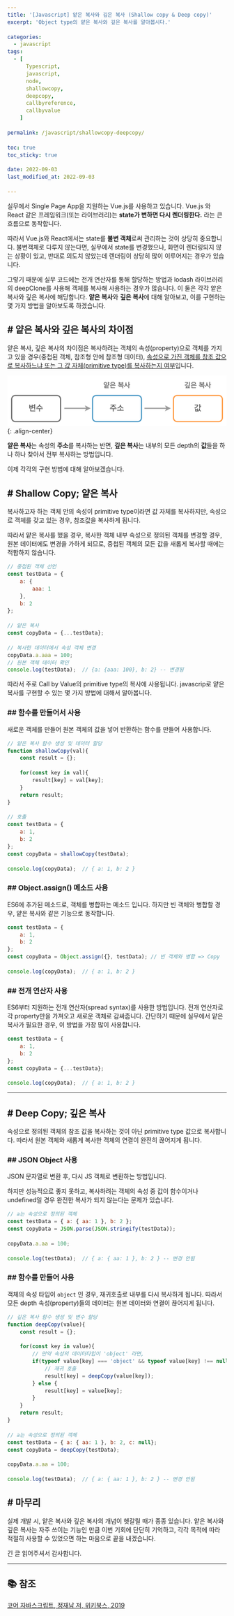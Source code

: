 ```yaml
---
title: '[Javascript] 얕은 복사와 깊은 복사 (Shallow copy & Deep copy)'
excerpt: 'Object type의 얕은 복사와 깊은 복사를 알아봅시다.'

categories:
  - javascript
tags:
  - [
      Typescript,
      javascript,
      node,
      shallowcopy,
      deepcopy,
      callbyreference,
      callbyvalue
    ]

permalink: /javascript/shallowcopy-deepcopy/

toc: true
toc_sticky: true

date: 2022-09-03
last_modified_at: 2022-09-03

---
```


실무에서 Single Page App을 지원하는 Vue.js를 사용하고 있습니다. Vue.js 와 React 같은 프레임워크(또는 라이브러리)는 **state가 변하면 다시 렌더링한다.** 라는 큰 흐름으로 동작합니다.

따라서 Vue.js와 React에서는 state를 **불변 객체**로써 관리하는 것이 상당히 중요합니다. 불변객체로 다루지 않는다면, 실무에서 state를 변경했으나, 화면이 렌더링되지 않는 상황이 있고, 반대로 의도치 않았는데 렌더링이 상당히 많이 이루어지는 경우가 있습니다.

그렇기 때문에 실무 코드에는 전개 연산자를 통해 할당하는 방법과 lodash 라이브러리의 deepClone를 사용해 객체를 복사해 사용하는 경우가 많습니다. 이 둘은 각각 얕은 복사와 깊은 복사에 해당합니다. **얕은 복사**와 **깊은 복사**에 대해 알아보고, 이를 구현하는 몇 가지 방법을 알아보도록 하겠습니다.

## <strong>#</strong> 얕은 복사와 깊은 복사의 차이점

얕은 복사, 깊은 복사의 차이점은 복사하려는 객체의 속성(property)으로 객체를 가지고 있을 경우(중첩된 객체, 참조형 안에 참조형 데이터), <u>속성으로 가진 객체를 참조 값으로 복사하느냐 또는 그 값 자체(primitive type)를 복사하는지 여부</u>입니다.

![javascript-copy](/assets/images/posts_img/javascript/javascript-copy.png){: .align-center}

**얕은 복사**는 속성의 **주소**를 복사하는 반면, **깊은 복사**는 내부의 모든 depth의 **값**들을 하나 하나 찾아서 전부 복사하는 방법입니다.

이제 각각의 구현 방법에 대해 알아보겠습니다.


## <strong>#</strong> Shallow Copy; 얕은 복사

복사하고자 하는 객체 안의 속성이 primitive type이라면 값 자체를 복사하지만, 속성으로 객체를 갖고 있는 경우, 참조값을 복사하게 됩니다.

따라서 얕은 복사를 했을 경우, 복사한 객체 내부 속성으로 정의된 객체를 변경할 경우, 원본 데이터에도 변경을 가하게 되므로, 중첩된 객체의 모든 값을 새롭게 복사할 때에는 적합하지 않습니다.

```javascript
// 중첩된 객체 선언
const testData = {  
    a: {  
        aaa: 1  
    },  
    b: 2  
};  
  
// 얕은 복사  
const copyData = {...testData};   

// 복사한 데이터에서 속성 객체 변경  
copyData.a.aaa = 100;  
// 원본 객체 데이터 확인
console.log(testData);  // {a: {aaa: 100}, b: 2} -- 변경됨
```

따라서 주로 Call by Value의 primitive type의 복사에 사용됩니다. javascrip로 얕은 복사를 구현할 수 있는 몇 가지 방법에 대해서 알아봅니다.

### <strong>##</strong> 함수를 만들어서 사용
새로운 객체를 만들어 원본 객체의 값을 넣어 반환하는 함수를 만들어 사용합니다.

```javascript
// 얕은 복사 함수 생성 및 데이터 할당
function shallowCopy(val){
	const result = {};

	for(const key in val){
		result[key] = val[key];
	}
	return result;
}

// 호출
const testData = {
	a: 1, 
	b: 2 
};
const copyData = shallowCopy(testData);

console.log(copyData);  // { a: 1, b: 2 }
```

### <strong>##</strong> Object.assign() 메소드 사용

ES6에 추가된 메소드로, 객체를 병합하는 메소드 입니다.
하지만 빈 객체와 병합할 경우, 얕은 복사와 같은 기능으로 동작합니다.

```javascript
const testData = {  
    a: 1,  
    b: 2  
};  
const copyData = Object.assign({}, testData); // 빈 객체와 병합 => Copy
  
console.log(copyData);  // { a: 1, b: 2 }
```

### <strong>##</strong> 전개 연산자 사용

ES6부터 지원하는 전개 연산자(spread syntax)를 사용한 방법입니다.
전개 연산자로 각 property만을 가져오고 새로운 객체로 감싸줍니다.
간단하기 때문에 실무에서 얕은 복사가 필요한 경우, 이 방법을 가장 많이 사용합니다.

```javascript
const testData = {  
    a: 1,  
    b: 2  
};  
const copyData = {...testData};  
  
console.log(copyData);  // { a: 1, b: 2 }
```

---


## <strong>#</strong> Deep Copy; 깊은 복사

속성으로 정의된 객체의 참조 값을 복사하는 것이 아닌 primitive type 값으로 복사합니다.
따라서 원본 객체와 새롭게 복사한 객체의 연결이 완전히 끊어지게 됩니다.

### <strong>##</strong> JSON Object 사용

JSON 문자열로 변환 후, 다시 JS 객체로 변환하는 방법입니다.

하지만 성능적으로 좋지 못하고, 복사하려는 객체의 속성 중 값이 함수이거나 undefined일 경우 완전한 복사가 되지 않는다는 문제가 있습니다.

```javascript
// a는 속성으로 정의된 객체
const testData = { a: { aa: 1 }, b: 2 };
const copyData = JSON.parse(JSON.stringify(testData));

copyData.a.aa = 100;

console.log(testData);  // { a: { aa: 1 }, b: 2 } -- 변경 안됨
```

### <strong>##</strong> 함수를 만들어 사용

객체의 속성 타입이 `object` 인 경우, 재귀호출로 내부를 다시 복사하게 됩니다.
따라서 모든 depth 속성(property)들의 데이터는 원본 데이터와 연결이 끊어지게 됩니다.

```javascript
// 깊은 복사 함수 생성 및 변수 할당
function deepCopy(value){  
    const result = {};  
  
    for(const key in value){  
        // 만약 속성의 데이터타입이 'object' 라면,  
        if(typeof value[key] === 'object' && typeof value[key] !== null){  
            // 재귀 호출  
            result[key] = deepCopy(value[key]);  
        } else {  
            result[key] = value[key];  
        }  
    }  
    return result;  
}  
  
// a는 속성으로 정의된 객체  
const testData = { a: { aa: 1 }, b: 2, c: null};  
const copyData = deepCopy(testData);  
  
copyData.a.aa = 100;  
  
console.log(testData);  // { a: { aa: 1 }, b: 2 } -- 변경 안됨
```

## <strong>#</strong> 마무리
실제 개발 시, 얕은 복사와 깊은 복사의 개념이 헷갈릴 때가 종종 있습니다.  얕은 복사와 깊은 복사는 자주 쓰이는 기능인 만큼 이번 기회에 단단히 기억하고, 각각 목적에 따라 적절히 사용할 수 있었으면 하는 마음으로 끝을 내겠습니다.

긴 글 읽어주셔서 감사합니다.

---

## 📚 참조

[코어 자바스크립트, 정재남 저, 위키북스, 2019](http://www.yes24.com/Product/Goods/78586788)
